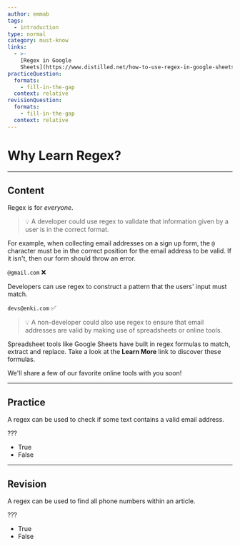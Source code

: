 ```yaml
---
author: emmab
tags:
  - introduction
type: normal
category: must-know
links:
  - >-
    [Regex in Google
    Sheets](https://www.distilled.net/how-to-use-regex-in-google-sheets/){website}
practiceQuestion:
  formats:
    - fill-in-the-gap
  context: relative
revisionQuestion:
  formats:
    - fill-in-the-gap
  context: relative
---
```


# Why Learn Regex?


---

## Content

Regex is for *everyone*. 

> 💡 A developer could use regex to validate that information given by a user is in the correct format. 

For example, when collecting email addresses on a sign up form, the `@` character must be in the correct position for the email address to be valid. If it isn't, then our form should throw an error. 

`@gmail.com` ❌

Developers can use regex to construct a pattern that the users' input must match. 

`devs@enki.com` ✅

> 💡 A non-developer could also use regex to ensure that email addresses are valid by making use of spreadsheets or online tools.

Spreadsheet tools like Google Sheets have built in regex formulas to match, extract and replace. Take a look at the **Learn More** link to discover these formulas.

We'll share a few of our favorite online tools with you soon!


---

## Practice

A regex can be used to check if some text contains a valid email address.

???

- True
- False


---

## Revision

A regex can be used to find all phone numbers within an article.

???

- True
- False
 
